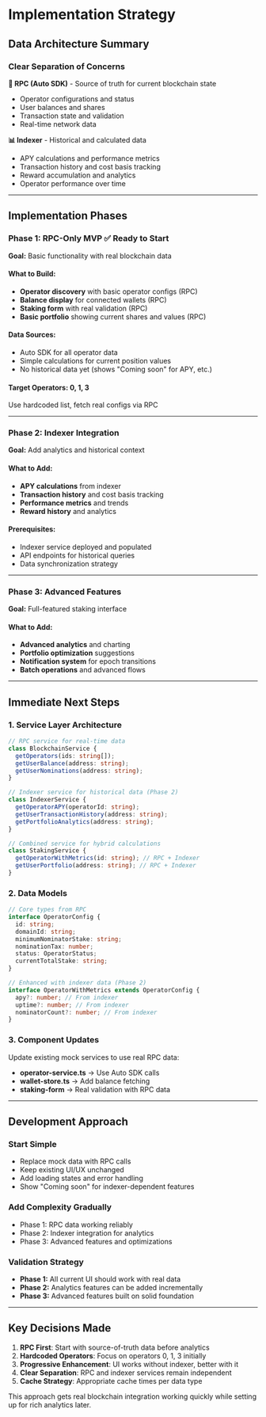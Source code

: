 # Implementation Strategy

## Data Architecture Summary

### Clear Separation of Concerns

**🔗 RPC (Auto SDK)** - Source of truth for current blockchain state

- Operator configurations and status
- User balances and shares
- Transaction state and validation
- Real-time network data

**📊 Indexer** - Historical and calculated data

- APY calculations and performance metrics
- Transaction history and cost basis tracking
- Reward accumulation and analytics
- Operator performance over time

---

## Implementation Phases

### Phase 1: RPC-Only MVP ✅ Ready to Start

**Goal:** Basic functionality with real blockchain data

#### What to Build:

- **Operator discovery** with basic operator configs (RPC)
- **Balance display** for connected wallets (RPC)
- **Staking form** with real validation (RPC)
- **Basic portfolio** showing current shares and values (RPC)

#### Data Sources:

- Auto SDK for all operator data
- Simple calculations for current position values
- No historical data yet (shows "Coming soon" for APY, etc.)

#### Target Operators: 0, 1, 3

Use hardcoded list, fetch real configs via RPC

---

### Phase 2: Indexer Integration

**Goal:** Add analytics and historical context

#### What to Add:

- **APY calculations** from indexer
- **Transaction history** and cost basis tracking
- **Performance metrics** and trends
- **Reward history** and analytics

#### Prerequisites:

- Indexer service deployed and populated
- API endpoints for historical queries
- Data synchronization strategy

---

### Phase 3: Advanced Features

**Goal:** Full-featured staking interface

#### What to Add:

- **Advanced analytics** and charting
- **Portfolio optimization** suggestions
- **Notification system** for epoch transitions
- **Batch operations** and advanced flows

---

## Immediate Next Steps

### 1. Service Layer Architecture

```typescript
// RPC service for real-time data
class BlockchainService {
  getOperators(ids: string[]);
  getUserBalance(address: string);
  getUserNominations(address: string);
}

// Indexer service for historical data (Phase 2)
class IndexerService {
  getOperatorAPY(operatorId: string);
  getUserTransactionHistory(address: string);
  getPortfolioAnalytics(address: string);
}

// Combined service for hybrid calculations
class StakingService {
  getOperatorWithMetrics(id: string); // RPC + Indexer
  getUserPortfolio(address: string); // RPC + Indexer
}
```

### 2. Data Models

```typescript
// Core types from RPC
interface OperatorConfig {
  id: string;
  domainId: string;
  minimumNominatorStake: string;
  nominationTax: number;
  status: OperatorStatus;
  currentTotalStake: string;
}

// Enhanced with indexer data (Phase 2)
interface OperatorWithMetrics extends OperatorConfig {
  apy?: number; // From indexer
  uptime?: number; // From indexer
  nominatorCount?: number; // From indexer
}
```

### 3. Component Updates

Update existing mock services to use real RPC data:

- **operator-service.ts** → Use Auto SDK calls
- **wallet-store.ts** → Add balance fetching
- **staking-form** → Real validation with RPC data

---

## Development Approach

### Start Simple

- Replace mock data with RPC calls
- Keep existing UI/UX unchanged
- Add loading states and error handling
- Show "Coming soon" for indexer-dependent features

### Add Complexity Gradually

- Phase 1: RPC data working reliably
- Phase 2: Indexer integration for analytics
- Phase 3: Advanced features and optimizations

### Validation Strategy

- **Phase 1:** All current UI should work with real data
- **Phase 2:** Analytics features can be added incrementally
- **Phase 3:** Advanced features built on solid foundation

---

## Key Decisions Made

1. **RPC First**: Start with source-of-truth data before analytics
2. **Hardcoded Operators**: Focus on operators 0, 1, 3 initially
3. **Progressive Enhancement**: UI works without indexer, better with it
4. **Clear Separation**: RPC and indexer services remain independent
5. **Cache Strategy**: Appropriate cache times per data type

This approach gets real blockchain integration working quickly while setting up for rich analytics later.
